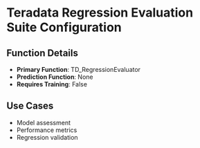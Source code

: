 # Teradata Regression Evaluation Suite Configuration

## Function Details
- **Primary Function**: TD_RegressionEvaluator
- **Prediction Function**: None
- **Requires Training**: False

## Use Cases
- Model assessment
- Performance metrics
- Regression validation
